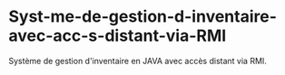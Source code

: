# Syst-me-de-gestion-d-inventaire-avec-acc-s-distant-via-RMI
Système de gestion d'inventaire en JAVA avec accès distant via RMI.
